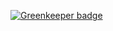 
[![Greenkeeper badge](https://badges.greenkeeper.io/mauricedb/wdc-2017-rxjs-demo.svg)](https://greenkeeper.io/)
